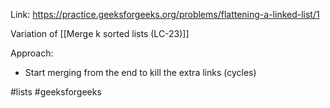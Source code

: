 Link: https://practice.geeksforgeeks.org/problems/flattening-a-linked-list/1

Variation of [[Merge k sorted lists (LC-23)]] 

Approach:
- Start merging from the end to kill the extra links (cycles)


#lists #geeksforgeeks 